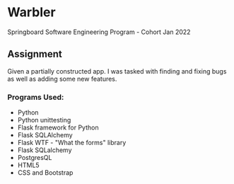# Warbler

Springboard Software Engineering Program - Cohort Jan 2022


## Assignment

Given a partially constructed app. I was tasked with finding and fixing bugs as well as adding some new features.

### Programs Used:
- Python
- Python unittesting
- Flask framework for Python
- Flask SQLAlchemy
- Flask WTF - "What the forms" library
- Flask SQLalchemy
- PostgresQL
- HTML5
- CSS and Bootstrap
